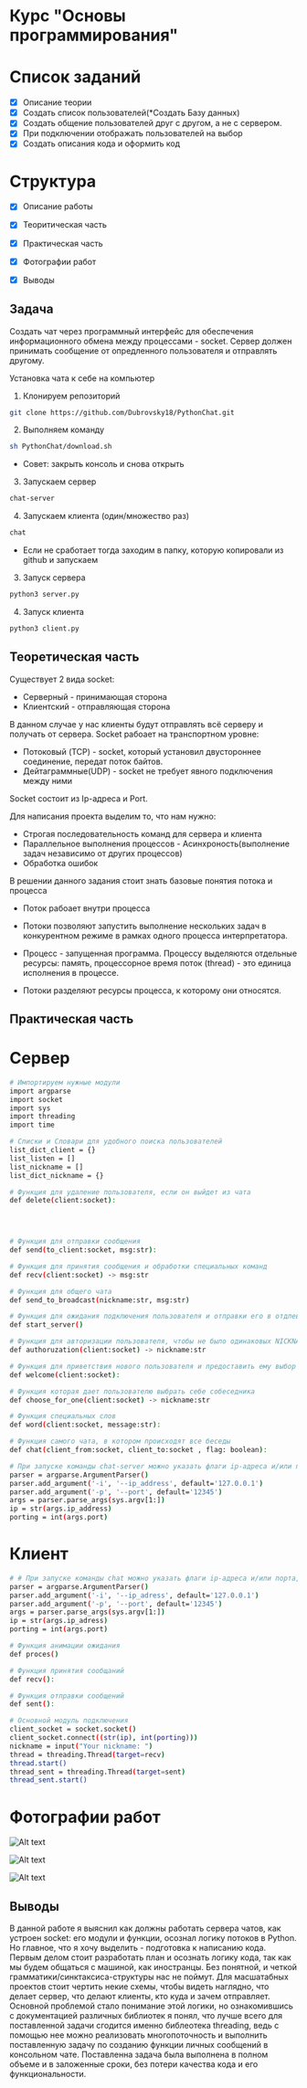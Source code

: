 # Курс "Основы программирования"

# Список заданий
- [X] Описание теории
- [X] Создать список пользователей(*Создать Базу данных)
- [X] Создать общение пользователей друг с другом, а не с сервером. 
- [X] При подключении отображать пользователей на выбор
- [X] Создать описания кода и оформить код

# Структура 
- [X] Описание работы
- [X] Теоритическая часть
- [X] Практическая часть
- [X] Фотографии работ
- [X] Выводы




Задача
-------
Создать чат через программный интерфейс для обеспечения информационного обмена между процессами - socket. Сервер должен принимать сообщение от опредленного пользователя и отправлять другому. 

Установка чата к себе на компьютер

1. Клонируем репозиторий
```sh
git clone https://github.com/Dubrovsky18/PythonChat.git
```

2. Выполняем команду
```sh
sh PythonChat/download.sh
```
* Совет: закрыть консоль и снова открыть 

3. Запускаем сервер
```sh
chat-server
```

4. Запускаем клиента (один/множество раз)
```sh
chat
```

* Если не сработает тогда заходим в папку, которую копировали из github и запускаем

3. Запуск сервера
```sh
python3 server.py
```

4. Запуск клиента
```sh
python3 client.py
```

Теоретическая часть
--------------------------
Существует 2 вида socket:
* Серверный - принимающая сторона
* Клиентский - отправляющая сторона

В данном случае у нас клиенты будут отправлять всё серверу и получать от сервера.
Socket рабоает на транспортном уровне:
* Потоковый (TCP) - socket, который установил двустороннее соединение, передат поток байтов.
* Дейтаграммные(UDP) - socket не требует явного подключения между ними

Socket состоит из Ip-адреса и Port.

Для написания проекта выделим то, что нам нужно:
* Строгая последовательность команд для сервера и клиента
* Параллельное выполнения процессов - Асинхроность(выполнение задач независимо от других процессов)
* Обработка ошибок

В решении данного задания стоит знать базовые понятия потока и процесса

* Поток рабоает внутри процесса
* Потоки позволяют запустить выполнение нескольких задач в конкурентном режиме в рамках одного процесса интерпретатора.

* Процесс - запущенная программа. Процессу выделяются отдельные ресурсы: память, процессорное время поток (thread) - это единица исполнения в процессе.
* Потоки разделяют ресурсы процесса, к которому они относятся.


Практическая часть
----------------------------
Сервер
======

```sh
# Импортируем нужные модули
import argparse
import socket
import sys
import threading
import time

# Списки и Словари для удобного поиска пользователей 
list_dict_client = {}
list_listen = []
list_nickname = []
list_dict_nickname = {}

# Функция для удаление пользователя, если он выйдет из чата
def delete(client:socket):


 

# Функция для отправки сообщения
def send(to_client:socket, msg:str):

# Функция для принятия сообщения и обработки специальных команд
def recv(client:socket) -> msg:str

# Функция для общего чата
def send_to_broadcast(nickname:str, msg:str)

# Функция для ожидания подключения пользователя и отправки его в отдлеьный поток
def start_server()

# Функция для авторизации пользователя, чтобы не было одинаковых NICKNAME
def authoruzation(client:socket) -> nickname:str

# Функция для приветствия нового пользователя и предоставить ему выбор режима чата
def welcome(client:socket):

# Функция которая дает пользователю выбрать себе собеседника
def choose_for_one(client:socket) -> nickname:str

# Функция специальных слов
def word(client:socket, message:str):

# Функция самого чата, в котором происходят все беседы
def chat(client_from:socket, client_to:socket , flag: boolean):

# При запуске команды chat-server можно указать флаги ip-адреса и/или порта, по которому подключатся
parser = argparse.ArgumentParser()
parser.add_argument('-i', '--ip_address', default='127.0.0.1')
parser.add_argument('-p', '--port', default='12345')
args = parser.parse_args(sys.argv[1:])
ip = str(args.ip_address)
porting = int(args.port)

```

Клиент
======
```sh
# # При запуске команды chat можно указать флаги ip-адреса и/или порта, по которому подключатся
parser = argparse.ArgumentParser()
parser.add_argument('-i', '--ip_adress', default='127.0.0.1')
parser.add_argument('-p', '--port', default='12345')
args = parser.parse_args(sys.argv[1:])
ip = str(args.ip_adress)
porting = int(args.port)

# Функция анимации ожидания
def proces()

# Функция принятия сообщаний
def recv():

# Функция отправки сообщений
def sent():

# Основной модуль подключения
client_socket = socket.socket()
client_socket.connect((str(ip), int(porting)))
nickname = input("Your nickname: ")
thread = threading.Thread(target=recv)
thread.start()
thread_sent = threading.Thread(target=sent)
thread_sent.start()
```



Фотографии работ
=================
![Alt text](https://github.com/Dubrovsky18/PythonChat/blob/push/reports/%D0%A1%D0%BD%D0%B8%D0%BC%D0%BE%D0%BA%20%D1%8D%D0%BA%D1%80%D0%B0%D0%BD%D0%B0%20%D0%BE%D1%82%202022-05-25%2001-17-40.png?raw=true "Task")

![Alt text](https://github.com/Dubrovsky18/PythonChat/blob/push/reports/%D0%A1%D0%BD%D0%B8%D0%BC%D0%BE%D0%BA%20%D1%8D%D0%BA%D1%80%D0%B0%D0%BD%D0%B0%20%D0%BE%D1%82%202022-05-25%2001-18-16.png?raw=true "Task")

![Alt text](https://github.com/Dubrovsky18/PythonChat/blob/push/reports/%D0%A1%D0%BD%D0%B8%D0%BC%D0%BE%D0%BA%20%D1%8D%D0%BA%D1%80%D0%B0%D0%BD%D0%B0%20%D0%BE%D1%82%202022-05-25%2001-18-41.png?raw=true "Task")


Выводы
------
В данной работе я выяснил как должны работать сервера чатов, как устроен 
socket: его модули и функции, осознал логику потоков в Python. Но главное, что я хочу выделить - подготовка к
написанию кода. Первым делом стоит разработать план и осознать логику кода, так
как мы будем общаться с машиной, как иностранцы. Без понятной, и четкой
грамматики/синктаксиса-структуры нас не поймут. Для масшатабных проектов стоит 
чертить некие схемы, чтобы видеть наглядно, что делает сервер, что делают клиенты,
кто куда и зачем отправляет. Основной проблемой стало понимание этой логики, но ознакомившись с документацией 
различных библиотек я понял, что лучше всего для поставленной задачи сгодится именно библеотека threading, ведь 
с помощью нее можно реализовать многопоточность и выполнить поставленную задачу по созданию функции личных сообщений в консольном чате.
Поставленна задача была выполнена в полном объеме и в заложенные сроки, без потери качества кода и его функциональности.


